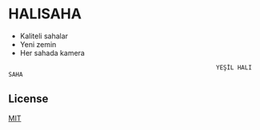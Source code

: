 # HALISAHA

* Kaliteli sahalar
* Yeni zemin 
* Her sahada kamera


```                           
                                                          YEŞİL HALI SAHA
```

## License
[MIT](https://choosealicense.com/licenses/mit/)
